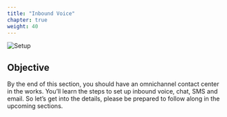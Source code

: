 ```yaml
---
title: "Inbound Voice"
chapter: true
weight: 40
---
```


![Setup](/images/Inbound-768x300.jpg)
## Objective

By the end of this section, you should have an omnichannel contact center in the works. You’ll learn the steps to set up inbound voice, chat, SMS and email. So let’s get into the details, please be prepared to follow along in the upcoming sections.